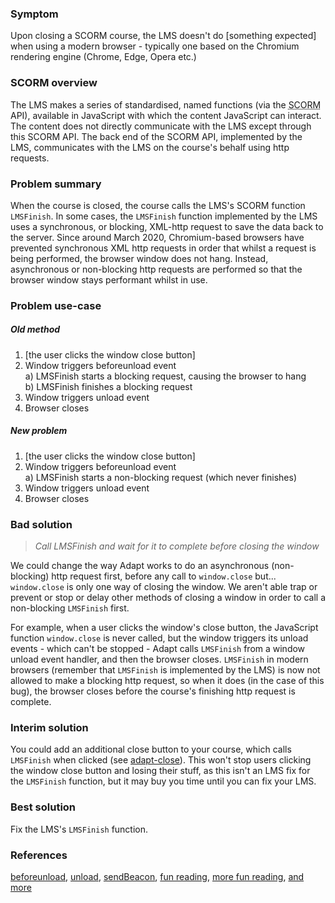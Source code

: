 ### Symptom
Upon closing a SCORM course, the LMS doesn't do [something expected] when using a modern browser - typically one based on the Chromium rendering engine (Chrome, Edge, Opera etc.)

### SCORM overview
The LMS makes a series of standardised, named functions (via the <abbr title="Sharable Content Object Reference Model">SCORM</abbr> API), available in JavaScript with which the content JavaScript can interact. The content does not directly communicate with the LMS except through this SCORM API. The back end of the SCORM API, implemented by the LMS, communicates with the LMS on the course's behalf using http requests.

### Problem summary
When the course is closed, the course calls the LMS's SCORM function `LMSFinish`. In some cases, the `LMSFinish` function implemented by the LMS uses a synchronous, or blocking, XML-http request to save the data back to the server. Since around March 2020, Chromium-based browsers have prevented synchronous XML http requests in order that whilst a request is being performed, the browser window does not hang. Instead, asynchronous or non-blocking http requests are performed so that the browser window stays performant whilst in use.

### Problem use-case
##### Old method
1. [the user clicks the window close button]
2. Window triggers beforeunload event  
   a) LMSFinish starts a blocking request, causing the browser to hang  
   b) LMSFinish finishes a blocking request
3. Window triggers unload event
4. Browser closes
##### New problem
1. [the user clicks the window close button]
2. Window triggers beforeunload event  
   a) LMSFinish starts a non-blocking request (which never finishes)
3. Window triggers unload event
4. Browser closes

### Bad solution
> _Call LMSFinish and wait for it to complete before closing the window_

We could change the way Adapt works to do an asynchronous (non-blocking) http request first, before any call to `window.close` but... `window.close` is only one way of closing the window. We aren't able trap or prevent or stop or delay other methods of closing a window in order to call a non-blocking `LMSFinish` first.

For example, when a user clicks the window's close button, the JavaScript function `window.close` is never called, but the window triggers its unload events - which can't be stopped - Adapt calls `LMSFinish` from a window unload event handler, and then the browser closes. `LMSFinish` in modern browsers (remember that `LMSFinish` is implemented by the LMS) is now not allowed to make a blocking http request, so when it does (in the case of this bug), the browser closes before the course's finishing http request is complete.

### Interim solution
You could add an additional close button to your course, which calls `LMSFinish` when clicked (see [adapt-close](https://github.com/cgkineo/adapt-close)). This won't stop users clicking the window close button and losing their stuff, as this isn't an LMS fix for the `LMSFinish` function, but it may buy you time until you can fix your LMS.

### Best solution
Fix the LMS's `LMSFinish` function.

### References
[beforeunload](https://developer.mozilla.org/en-US/docs/Web/API/WindowEventHandlers/onbeforeunload), [unload](https://developer.mozilla.org/en-US/docs/Web/API/WindowEventHandlers/onunload), [sendBeacon](https://developer.mozilla.org/en-US/docs/Web/API/Navigator/sendBeacon), [fun reading](https://community.trivantis.com/knowledge-base/chrome-80-will-disallow-synch-xhr-page-dismissal/), [more fun reading](https://support.scorm.com/hc/en-us/articles/360035814314-Blocked-SCORM-Exit-Postbacks-with-Google-Chrome-80-and-Above), [and more](https://community.articulate.com/discussions/articulate-storyline/chrome-78-release-on-22-october)
